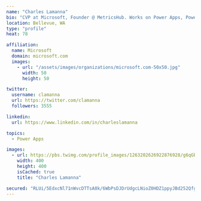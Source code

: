 ```yaml
---
name: "Charles Lamanna"
bio: "CVP at Microsoft, Founder @ MetricsHub. Works on Power Apps, Power Automate, Power Virtual Agent, Common Data Service and Dynamics 365."
location: Bellevue, WA
type: "profile"
heat: 78

affiliation:
  name: Microsoft
  domain: microsoft.com
  images:
    - url: "/assets/images/organizations/microsoft.com-50x50.jpg"
      width: 50
      height: 50

twitter:
  username: clamanna
  url: https://twitter.com/clamanna
  followers: 3555

linkedin:
  url: https://www.linkedin.com/in/charleslamanna

topics:
  - Power Apps

images:
  - url: https://pbs.twimg.com/profile_images/1263202626922876928/g6qGbHZ-_400x400.jpg
    width: 400
    height: 400
    isCached: true
    title: "Charles Lamanna"

secured: "RLUi/5EdxcNl71nWvcDTTsA0k/6WbPsDJDrUdgcLNioZ0HDZ1ppyJBd252Qfg8b3JdU39kuGEcKIyGkofgLRuN39ZmB9HLIs6g+z+4SntIqbJ4bMyOHDrb73PpJMxUf8ZF1cAhBD8nHfHLRPlxsOlt3yJYQ3rlEd8M0vVBrRYtvf7STmoQuwRuES26TAWuO3RaUwdnqSlRJAuhjEtZrEHD0ichDQuhK7KrAwSmu1ry0x+1lL8/6uA/K1/SIDRpg060cigdOhhUqlw+uEg/M4iyTKCARb0zYxpGdkheuPOmzTBsyQycdUGTmbKe56kcwqaJOwpyBTcucrxw3er863hoUFs9rMGJGf2C/5hLcjNopG9L4fts19GZjYqullIBUJHkrCk0XvqcFiVHtF4MhforGIYCLOxwfnA2qBVnEoz7k=;V3Hx+H4WOT4TiNyC/rBwHQ=="
---
```


